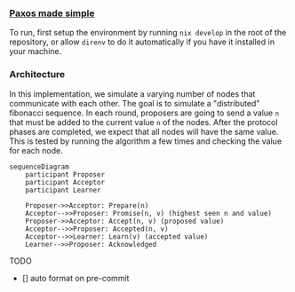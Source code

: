 ### [Paxos made simple](https://lamport.azurewebsites.net/pubs/paxos-simple.pdf)

To run, first setup the environment by running `nix develop` in the root of the repository, or allow `direnv` to do it automatically if you have it installed in your machine.

### Architecture
In this implementation, we simulate a varying number of nodes that communicate with each other. The goal is to simulate a "distributed" fibonacci sequence.
In each round, proposers are going to send a value `n` that must be added to the current value `n` of the nodes. 
After the protocol phases are completed, we expect that all nodes will have the same value. This is tested by running the algorithm a few times and checking the value for each node.

```mermaid
sequenceDiagram
    participant Proposer
    participant Acceptor
    participant Learner

    Proposer->>Acceptor: Prepare(n)
    Acceptor-->>Proposer: Promise(n, v) (highest seen n and value)
    Proposer->>Acceptor: Accept(n, v) (proposed value)
    Acceptor-->>Proposer: Accepted(n, v)
    Acceptor-->>Learner: Learn(v) (accepted value)
    Learner-->>Proposer: Acknowledged
```

TODO

- [] auto format on pre-commit